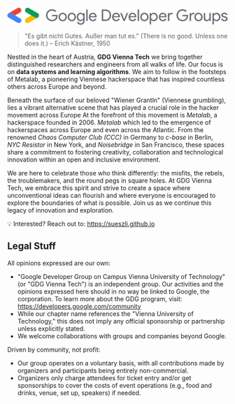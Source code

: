 <p align="center">
  <img src="./assets/header.png">
</p>

<!-- > "Here's to the crazy ones. The misfits. The rebels. The troublemakers. The round pegs in the square holes. The ones who see things differently. They're not fond of rules. And they have no respect for the status quo. You can quote them, disagree with them, glorify or vilify them. About the only thing you can't do is ignore them. Because they change things."
> 
> — Steven Paul Jobs, 1997 -->

> "Es gibt nicht Gutes. Außer man tut es." (There is no good. Unless one does it.) – Erich Kästner, 1950


Nestled in the heart of Austria, **GDG Vienna Tech** we bring together distinguished researchers and engineers from all walks of life. Our focus is on **data systems and learning algorithms**. We aim to follow in the footsteps of Metalab, a pioneering Viennese hackerspace that has inspired countless others across Europe and beyond.

Beneath the surface of our beloved "Wiener Grantln" (Viennese grumbling), lies a vibrant alternative scene that has played a crucial role in the hacker movement across Europe At the forefront of this movement is *Metalab*, a hackerspace founded in 2006. *Metalab* which led to the emergence of hackerspaces across Europe and even across the Atlantic. From the renowned *Chaos Computer Club (CCC)* in Germany to *c-base* in Berlin, *NYC Resistor* in New York, and *Noisebridge* in San Francisco, these spaces share a commitment to fostering creativity, collaboration and technological innovation within an open and inclusive environment.

We are here to celebrate those who think differently: the misfits, the rebels, the troublemakers, and the round pegs in square holes. At  GDG Vienna Tech, we embrace this spirit and strive to create a space where unconventional ideas can flourish and where everyone is encouraged to explore the boundaries of what is possible. Join us as we continue this legacy of innovation and exploration.

💡 Interested? Reach out to: https://sueszli.github.io

<!-- 

- https://gdg-vienna-tech.github.io/
- https://gdg.community.dev/gdg-on-campus-vienna-university-of-technology/
- google groups for communication (people subscribe via email)

-->

## Legal Stuff

All opinions expressed are our own:

- "Google Developer Group on Campus Vienna University of Technology" (or "GDG Vienna Tech") is an independent group. Our activities and the opinions expressed here should in no way be linked to Google, the corporation. To learn more about the GDG program, visit: https://developers.google.com/community
- While our chapter name references the "Vienna University of Technology," this does not imply any official sponsorship or partnership unless explicitly stated.
- We welcome collaborations with groups and companies beyond Google.

Driven by community, not profit:

- Our group operates on a voluntary basis, with all contributions made by organizers and participants being entirely non-commercial.
- Organizers only charge attendees for ticket entry and/or get sponsorships to cover the costs of event operations (e.g., food and drinks, venue, set up, speakers) if needed.
